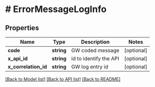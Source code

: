 # # ErrorMessageLogInfo

## Properties

Name | Type | Description | Notes
------------ | ------------- | ------------- | -------------
**code** | **string** | GW coded message | [optional]
**x_api_id** | **string** | id to identify the API | [optional]
**x_correlation_id** | **string** | GW log entry id | [optional]

[[Back to Model list]](../../README.md#models) [[Back to API list]](../../README.md#endpoints) [[Back to README]](../../README.md)
